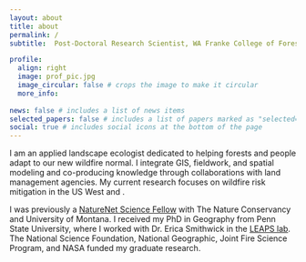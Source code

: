 ```yaml
---
layout: about
title: about
permalink: /
subtitle:  Post-Doctoral Research Scientist, WA Franke College of Forestry and Conservation, University of Montana

profile:
  align: right
  image: prof_pic.jpg
  image_circular: false # crops the image to make it circular
  more_info: 
  
news: false # includes a list of news items
selected_papers: false # includes a list of papers marked as "selected={true}"
social: true # includes social icons at the bottom of the page
---
```


I am an applied landscape ecologist dedicated to helping forests and people adapt to our new wildfire normal. I integrate GIS, fieldwork, and spatial modeling and co-producing knowledge through collaborations with land management agencies. My current research focuses on wildfire risk mitigation in the US West and .

I was previously a [NatureNet Science Fellow](https://www.nature.org/en-us/about-us/who-we-are/our-science/naturenet-science-fellowships/) with The Nature Conservancy and University of Montana. I received my PhD in Geography from Penn State University, where I worked with Dr. Erica Smithwick in the [LEAPS lab](https://sites.psu.edu/smithwick/). The National Science Foundation, National Geographic, Joint Fire Science Program, and NASA funded my graduate research.
